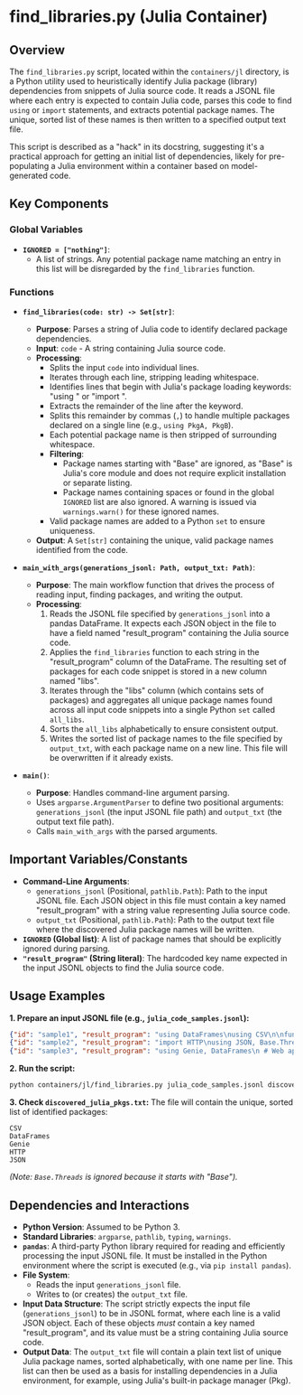 # find_libraries.py (Julia Container)

## Overview

The `find_libraries.py` script, located within the `containers/jl` directory, is a Python utility used to heuristically identify Julia package (library) dependencies from snippets of Julia source code. It reads a JSONL file where each entry is expected to contain Julia code, parses this code to find `using` or `import` statements, and extracts potential package names. The unique, sorted list of these names is then written to a specified output text file.

This script is described as a "hack" in its docstring, suggesting it's a practical approach for getting an initial list of dependencies, likely for pre-populating a Julia environment within a container based on model-generated code.

## Key Components

### Global Variables
-   **`IGNORED = ["nothing"]`**:
    -   A list of strings. Any potential package name matching an entry in this list will be disregarded by the `find_libraries` function.

### Functions

-   **`find_libraries(code: str) -> Set[str]`**:
    -   **Purpose**: Parses a string of Julia code to identify declared package dependencies.
    -   **Input**: `code` - A string containing Julia source code.
    -   **Processing**:
        -   Splits the input `code` into individual lines.
        -   Iterates through each line, stripping leading whitespace.
        -   Identifies lines that begin with Julia's package loading keywords: "using " or "import ".
        -   Extracts the remainder of the line after the keyword.
        -   Splits this remainder by commas (`,`) to handle multiple packages declared on a single line (e.g., `using PkgA, PkgB`).
        -   Each potential package name is then stripped of surrounding whitespace.
        -   **Filtering**:
            -   Package names starting with "Base" are ignored, as "Base" is Julia's core module and does not require explicit installation or separate listing.
            -   Package names containing spaces or found in the global `IGNORED` list are also ignored. A warning is issued via `warnings.warn()` for these ignored names.
        -   Valid package names are added to a Python `set` to ensure uniqueness.
    -   **Output**: A `Set[str]` containing the unique, valid package names identified from the code.

-   **`main_with_args(generations_jsonl: Path, output_txt: Path)`**:
    -   **Purpose**: The main workflow function that drives the process of reading input, finding packages, and writing the output.
    -   **Processing**:
        1.  Reads the JSONL file specified by `generations_jsonl` into a pandas DataFrame. It expects each JSON object in the file to have a field named "result_program" containing the Julia source code.
        2.  Applies the `find_libraries` function to each string in the "result_program" column of the DataFrame. The resulting set of packages for each code snippet is stored in a new column named "libs".
        3.  Iterates through the "libs" column (which contains sets of packages) and aggregates all unique package names found across all input code snippets into a single Python `set` called `all_libs`.
        4.  Sorts the `all_libs` alphabetically to ensure consistent output.
        5.  Writes the sorted list of package names to the file specified by `output_txt`, with each package name on a new line. This file will be overwritten if it already exists.

-   **`main()`**:
    -   **Purpose**: Handles command-line argument parsing.
    -   Uses `argparse.ArgumentParser` to define two positional arguments: `generations_jsonl` (the input JSONL file path) and `output_txt` (the output text file path).
    -   Calls `main_with_args` with the parsed arguments.

## Important Variables/Constants

-   **Command-Line Arguments**:
    -   `generations_jsonl` (Positional, `pathlib.Path`): Path to the input JSONL file. Each JSON object in this file must contain a key named "result_program" with a string value representing Julia source code.
    -   `output_txt` (Positional, `pathlib.Path`): Path to the output text file where the discovered Julia package names will be written.
-   **`IGNORED` (Global list)**: A list of package names that should be explicitly ignored during parsing.
-   **`"result_program"` (String literal)**: The hardcoded key name expected in the input JSONL objects to find the Julia source code.

## Usage Examples

**1. Prepare an input JSONL file (e.g., `julia_code_samples.jsonl`):**
   ```json
   {"id": "sample1", "result_program": "using DataFrames\nusing CSV\n\nfunction process_data(df::DataFrame)\n  # ...\nend"}
   {"id": "sample2", "result_program": "import HTTP\nusing JSON, Base.Threads\n\n# Make web request"}
   {"id": "sample3", "result_program": "using Genie, DataFrames\n # Web app code"}
   ```

**2. Run the script:**
   ```bash
   python containers/jl/find_libraries.py julia_code_samples.jsonl discovered_julia_pkgs.txt
   ```

**3. Check `discovered_julia_pkgs.txt`:**
   The file will contain the unique, sorted list of identified packages:
   ```
   CSV
   DataFrames
   Genie
   HTTP
   JSON
   ```
   *(Note: `Base.Threads` is ignored because it starts with "Base").*

## Dependencies and Interactions

-   **Python Version**: Assumed to be Python 3.
-   **Standard Libraries**: `argparse`, `pathlib`, `typing`, `warnings`.
-   **`pandas`**: A third-party Python library required for reading and efficiently processing the input JSONL file. It must be installed in the Python environment where the script is executed (e.g., via `pip install pandas`).
-   **File System**:
    -   Reads the input `generations_jsonl` file.
    -   Writes to (or creates) the `output_txt` file.
-   **Input Data Structure**: The script strictly expects the input file (`generations_jsonl`) to be in JSONL format, where each line is a valid JSON object. Each of these objects *must* contain a key named "result_program", and its value must be a string containing Julia source code.
-   **Output Data**: The `output_txt` file will contain a plain text list of unique Julia package names, sorted alphabetically, with one name per line. This list can then be used as a basis for installing dependencies in a Julia environment, for example, using Julia's built-in package manager (Pkg).
```
